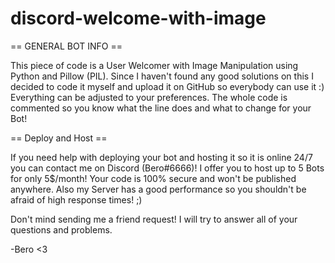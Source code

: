 # discord-welcome-with-image

== GENERAL BOT INFO ==

This piece of code is a User Welcomer with Image Manipulation using Python and Pillow (PIL).
Since I haven't found any good solutions on this I decided to code it myself and upload it on GitHub so everybody can use it :)
Everything can be adjusted to your preferences. The whole code is commented so you know what the line does and what to change for your Bot!

== Deploy and Host ==

If you need help with deploying your bot and hosting it so it is online 24/7 you can contact me on Discord (Bero#6666)! I offer you to host up to 5 Bots for only 5$/month!
Your code is 100% secure and won't be published anywhere. Also my Server has a good performance so you shouldn't be afraid of high response times! ;)

Don't mind sending me a friend request! I will try to answer all of your questions and problems.

-Bero <3

